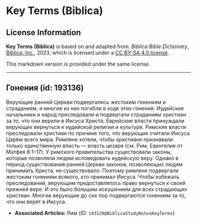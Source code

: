 # Key Terms (Biblica)

## License Information

**Key Terms (Biblica)** is based on and adapted from: _Biblica Bible Dictionary_, [Biblica, Inc.](https://www.biblica.com/), 2023, which is licensed under a [CC BY-SA 4.0 license](https://creativecommons.org/licenses/by-sa/4.0/legalcode.en).

This markdown version is provided under the same license.



--------------------------------

## Гонения (id: 193136)

Верующие ранней Церкви подвергались жестоким гонениям и страданиям, и многие из них погибли в ходе этих гонений. Иудейские начальники и народ преследовали и подвергали страданиям христиан за то, что они верили в Иисуса Христа. Еврейские власти принуждали верующих вернуться к иудейской религии и культуре. Римские власти преследовали христиан по причине того, что верующие считали Иисуса Царём всего мира. Римляне хотели, чтобы христиане признавали только единственную власть — власть цезаря (см. Рим, Евангелие от Матфея 8:1–17\). У римского правительства существовали законы, которые позволяли людям исповедовать иудейскую веру. Однако в период существования ранней Церкви законов, позволяющих людям принимать Христа, не существовало. Поэтому римляне подвергали жестоким гонениям всякого, кто принимал Иисуса. Чтобы избежать преследований, верующим предоставлялось право вернуться к своей прежней вере. И это было большим искушением для всех страдающих христиан. Многие верующие до сих пор подвергаются гонениям за то, что они верят в Иисуса.

* **Associated Articles:** Рим (ID: `193129@BiblicaStudyNotesKeyTerms`)

